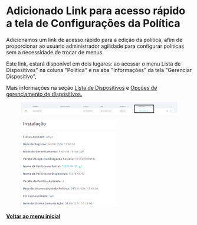 # Adicionado Link para acesso rápido a tela de Configurações da Política

Adicionamos um link de acesso rápido para a edição da política, afim de proporcionar ao usuário administrador agilidade para configurar políticas sem a necessidade de trocar de menus. &#x20;

Este link, estará disponível em dois lugares: ao acessar o menu Lista de Dispositivos"  na coluna "Política" e na aba "Informações" da tela "Gerenciar Dispositivo",&#x20;

Mais informações na seção [Lista de Dispositivos](../../portal/dispositivos/lista-de-dispositivos/) e [Opções de gerenciamento de dispositivos.](../../portal/dispositivos/lista-de-dispositivos/opcoes-de-gerenciamento-de-dispositivos.md)

<figure><img src="../../../.gitbook/assets/image (33).png" alt=""><figcaption></figcaption></figure>

<figure><img src="../../../.gitbook/assets/image (35).png" alt="" width="262"><figcaption></figcaption></figure>

[**Voltar ao menu inicial**](./)
